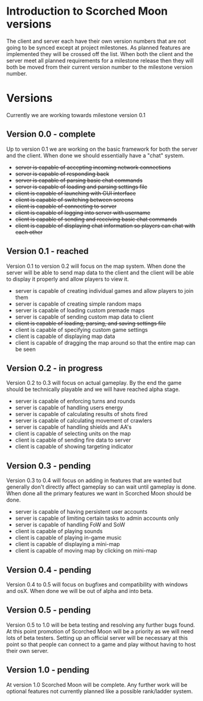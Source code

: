 # Introduction to Scorched Moon versions #

The client and server each have their own version numbers that are not going to be synced except at project milestones. As planned features are implemented they will be crossed off the list. When both the client and the server meet all planned requirements for a milestone release then they will both be moved from their current version number to the milestone version number.


# Versions #

Currently we are working towards milestone version 0.1

## Version 0.0 - complete ##

Up to version 0.1 we are working on the basic framework for both the server and the client. When done we should essentially have a "chat" system.

  * ~~server is capable of accepting incoming network connections~~
  * ~~server is capable of responding back~~
  * ~~server is capable of parsing basic chat commands~~
  * ~~server is capable of loading and parsing settings file~~
  * ~~client is capable of launching with GUI interface~~
  * ~~client is capable of switching between screens~~
  * ~~client is capable of connecting to server~~
  * ~~client is capable of logging into server with username~~
  * ~~client is capable of sending and receiving basic chat commands~~
  * ~~client is capable of displaying chat information so players can chat with each other~~


## Version 0.1 - reached ##

Version 0.1 to version 0.2 will focus on the map system. When done the server will be able to send map data to the client and the client will be able to display it properly and allow players to view it.

  * server is capable of creating individual games and allow players to join them
  * server is capable of creating simple random maps
  * server is capable of loading custom premade maps
  * server is capable of sending custom map data to client
  * ~~client is capable of loading, parsing, and saving settings file~~
  * client is capable of specifying custom game settings
  * client is capable of displaying map data
  * client is capable of dragging the map around so that the entire map can be seen

## Version 0.2 - in progress ##

Version 0.2 to 0.3 will focus on actual gameplay. By the end the game should be technically playable and we will have reached alpha stage.

  * server is capable of enforcing turns and rounds
  * server is capable of handling users energy
  * server is capable of calculating results of shots fired
  * server is capable of calculating movement of crawlers
  * server is capable of handling shields and AA's
  * client is capable of selecting units on the map
  * client is capable of sending fire data to server
  * client is capable of showing targeting indicator

## Version 0.3 - pending ##

Version 0.3 to 0.4 will focus on adding in features that are wanted but generally don't directly affect gameplay so can wait until gameplay is done. When done all the primary features we want in Scorched Moon should be done.

  * server is capable of having persistent user accounts
  * server is capable of limiting certain tasks to admin accounts only
  * server is capable of handling FoW and SoW
  * client is capable of playing sounds
  * client is capable of playing in-game music
  * client is capable of displaying a mini-map
  * client is capable of moving map by clicking on mini-map

## Version 0.4 - pending ##

Version 0.4 to 0.5 will focus on bugfixes and compatibility with windows and osX. When done we will be out of alpha and into beta.

## Version 0.5 - pending ##

Version 0.5 to 1.0 will be beta testing and resolving any further bugs found. At this point promotion of Scorched Moon will be a priority as we will need lots of beta testers. Setting up an official server will be necessary at this point so that people can connect to a game and play without having to host their own server.

## Version 1.0 - pending ##

At version 1.0 Scorched Moon will be complete. Any further work will be optional features not currently planned like a possible rank/ladder system.